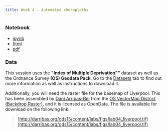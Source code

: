```yaml
---
title: Week 4 - Automated choropleths
---
```


### Notebook

- [ipynb](../content/labs/lab_04.ipynb)
- [html](../content/labs/lab_04.html)
- [pdf](../content/labs/lab_04.pdf)

### Data

This session uses the **"Index of Multiple Deprivation""** dataset as well as the
Ordnance Survey **(OS) Geodata Pack**. Go to the
[Datasets](../datasets.html) tab to find out more information as well as instructions to
download it.

Additionally, you will need the raster file for the basemap of Liverpool. This
has been assembled by [Dani Arribas-Bel](http://darribas.org) from the [OS VectorMap District (Backdrop
Raster)](https://www.ordnancesurvey.co.uk/business-and-government/products/vectormap-district.html), 
and it is licensed as OpenData. The file is available for download on the
following link:

> [http://darribas.org/gds15/content/labs/figs/lab04_liverpool.tif](http://darribas.org/gds15/content/labs/figs/lab04_liverpool.tif)


